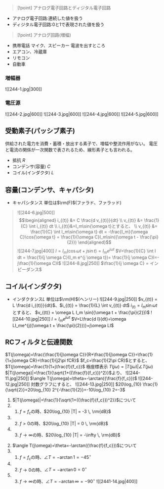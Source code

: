 >[!point] アナログ電子回路とディジタル電子回路
- アナログ電子回路:連続した値を扱う
- ディジタル電子回路:0と1で表現された値を扱う

>[!point] アナログ回路(増幅)
- 携帯電話
マイク、スピーカー
電波を出すところ
- エアコン、冷蔵庫
- リモコン
- 自動車

### 増幅器
![[244-1.jpg|300]]

### 電圧源
![[244-2.jpg|600]]
![[244-3.jpg|600]]
![[244-4.jpg|600]]
![[244-5.jpg|600]]

## 受動素子(パッシブ素子)
供給された電力を消費・蓄積・放出する素子で、増幅や整流作用がない。
電圧と電流の関係が一次関数で表されるため、線形素子とも言われる。

- 抵抗 $R$
- コンデンサ(容量) $C$
- コイル(インダクタ) $L$

## 容量(コンデンサ、キャパシタ)
- キャパシタンス
単位は$\rm(F)$(ファラド、ファラッド)
>![[244-6.jpg|500]]
 $$\begin{aligned}
 i_{(t)} &= C \frac{d v_{(t)}}{dt} \\
 v_{(t)} &= \frac{1}{C} \int i_{(t)} dt \\
 i_{(t)}&=I_m\sin{\omega t}とすると、 \\
 v_{(t)} &= \frac{1}{C} \int I_m\sin{\omega t} dt = -\frac{I_m}{\omega C}\cos{\omega t} = \frac{1}{\omega C}I_m\sin({\omega t - \frac{\pi}{2}})
\end{aligned}$$
![[244-7.jpg|400]]
$I=I_m(\cos{\omega t} + j {\sin t}) = I_m e^{j \omega t}$
$V=\frac{1}{C} \int I dt = \frac{1}{j \omega C}(I_m e^{j \omega t})= \frac{1}{j \omega C}I=-j\frac{1}{\omega C}I$
![[244-8.jpg|250]]
$\frac{1}{j \omega C} = インピーダンス$

## コイル(インダクタ)
- インダクタンス$L$
単位は$\rm(H)$(ヘンリー)
![[244-9.jpg|250]]
$v_{(t)} = L \frac{d i_{(t)}}{dt}$、$i_{(t)} = \frac{1}{L} \int v_{(t)} dt$
$i_{(t)}=I_m\sin{\omega t}$とすると、
$v_{(t)} = \omega L I_m \sin({\omega t + \frac{\pi}{2}})$
![[244-10.jpg|250]]
$I=I_me^{j \omega t}$
$V=L\frac{d I}{dt}=\omega LI_me^{j({\omega t + \frac{\pi}{2}})}=j\omega LI$

## RCフィルタと伝達関数
$T(j\omega)=\frac{\frac{1}{j\omega C}}{R+\frac{1}{j\omega C}}=\frac{1}{1+j\omega CR}=\frac{1}{j2\pi fCR}$
$f_c=\frac{1}{2\pi CR}$とすると、
$T(j\omega)=\frac{1}{1+j\frac{f}{f_c}}$
極座標表示
$T(j\omega)=|T(j\omega)|\angle T(j\omega)$
$|T(j\omega)|=\frac{1}{\sqrt{1+({\frac{f}{f_c}})^2}}$より、
![[244-11.jpg|250]]
$\angle T(j\omega)=\theta=-\arctan({\frac{f}{f_c}})$
![[244-12.jpg|250]]
対数グラフにすると、
![[244-13.jpg|250]]
$20\log_{10} \frac{1}{\sqrt{2}}=20\log_{10} 2^{-\frac{1}{2}}=-10\log_{10} 2=-3$
>
1. $|T(j\omega)|=\frac{1}{\sqrt{1+({\frac{f}{f_c}})^2}}$について
1. 1. $f=f_c$の時、$20\log_{10} |T| = -3 \, \rm{dB}$
1. 2. $f>0$の時、$20\log_{10} |T| = 0 \, \rm{dB}$
1. 3. $f \to \infty$の時、$20\log_{10} |T| = -\infty \, \rm{dB}$
>
2. $\angle T(j\omega)=\theta=-\arctan({\frac{f}{f_c}})$について
2. 1. $f=f_c$の時、$\angle T = -\arctan 1 = -45^\circ$
2. 2. $f \to 0$の時、$\angle T = -\arctan 0 = 0^\circ$
2. 3. $f \to \infty$の時、$\angle T = -\arctan \infty = -90^\circ$
![[2441-14.jpg|400]]